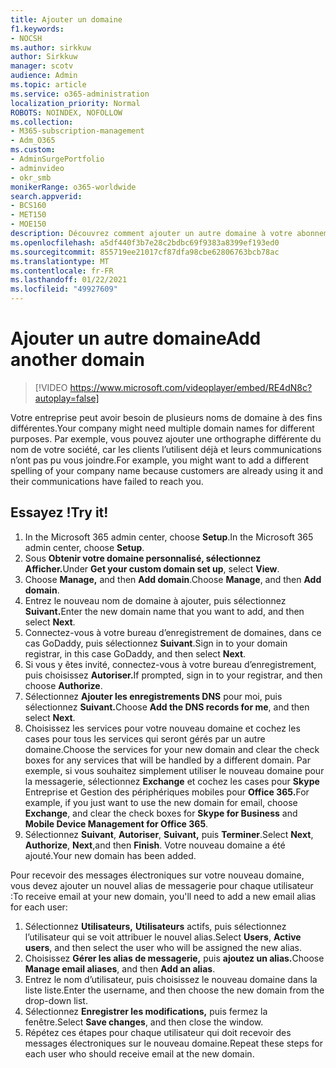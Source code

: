 ```yaml
---
title: Ajouter un domaine
f1.keywords:
- NOCSH
ms.author: sirkkuw
author: Sirkkuw
manager: scotv
audience: Admin
ms.topic: article
ms.service: o365-administration
localization_priority: Normal
ROBOTS: NOINDEX, NOFOLLOW
ms.collection:
- M365-subscription-management
- Adm_O365
ms.custom:
- AdminSurgePortfolio
- adminvideo
- okr_smb
monikerRange: o365-worldwide
search.appverid:
- BCS160
- MET150
- MOE150
description: Découvrez comment ajouter un autre domaine à votre abonnement.
ms.openlocfilehash: a5df440f3b7e28c2bdbc69f9383a8399ef193ed0
ms.sourcegitcommit: 855719ee21017cf87dfa98cbe62806763bcb78ac
ms.translationtype: MT
ms.contentlocale: fr-FR
ms.lasthandoff: 01/22/2021
ms.locfileid: "49927609"
---
```

# <a name="add-another-domain"></a><span data-ttu-id="ef379-103">Ajouter un autre domaine</span><span class="sxs-lookup"><span data-stu-id="ef379-103">Add another domain</span></span>

> [!VIDEO https://www.microsoft.com/videoplayer/embed/RE4dN8c?autoplay=false]

<span data-ttu-id="ef379-104">Votre entreprise peut avoir besoin de plusieurs noms de domaine à des fins différentes.</span><span class="sxs-lookup"><span data-stu-id="ef379-104">Your company might need multiple domain names for different purposes.</span></span> <span data-ttu-id="ef379-105">Par exemple, vous pouvez ajouter une orthographe différente du nom de votre société, car les clients l’utilisent déjà et leurs communications n’ont pas pu vous joindre.</span><span class="sxs-lookup"><span data-stu-id="ef379-105">For example, you might want to add a different spelling of your company name because customers are already using it and their communications have failed to reach you.</span></span>

## <a name="try-it"></a><span data-ttu-id="ef379-106">Essayez !</span><span class="sxs-lookup"><span data-stu-id="ef379-106">Try it!</span></span>

1. <span data-ttu-id="ef379-107">In the Microsoft 365 admin center, choose **Setup**.</span><span class="sxs-lookup"><span data-stu-id="ef379-107">In the Microsoft 365 admin center, choose **Setup**.</span></span>
1. <span data-ttu-id="ef379-108">Sous **Obtenir votre domaine personnalisé, sélectionnez** **Afficher.**</span><span class="sxs-lookup"><span data-stu-id="ef379-108">Under **Get your custom domain set up**, select **View**.</span></span>
1. <span data-ttu-id="ef379-109">Choose **Manage,** and then **Add domain**.</span><span class="sxs-lookup"><span data-stu-id="ef379-109">Choose **Manage**, and then **Add domain**.</span></span>
1. <span data-ttu-id="ef379-110">Entrez le nouveau nom de domaine à ajouter, puis sélectionnez **Suivant.**</span><span class="sxs-lookup"><span data-stu-id="ef379-110">Enter the new domain name that you want to add, and then select **Next**.</span></span>
1. <span data-ttu-id="ef379-111">Connectez-vous à votre bureau d’enregistrement de domaines, dans ce cas GoDaddy, puis sélectionnez **Suivant**.</span><span class="sxs-lookup"><span data-stu-id="ef379-111">Sign in to your domain registrar, in this case GoDaddy, and then select **Next**.</span></span>
1. <span data-ttu-id="ef379-112">Si vous y êtes invité, connectez-vous à votre bureau d’enregistrement, puis choisissez **Autoriser.**</span><span class="sxs-lookup"><span data-stu-id="ef379-112">If prompted, sign in to your registrar, and then choose **Authorize**.</span></span>
1. <span data-ttu-id="ef379-113">Sélectionnez **Ajouter les enregistrements DNS** pour moi, puis sélectionnez **Suivant.**</span><span class="sxs-lookup"><span data-stu-id="ef379-113">Choose **Add the DNS records for me**, and then select **Next**.</span></span>
1. <span data-ttu-id="ef379-114">Choisissez les services pour votre nouveau domaine et cochez les cases pour tous les services qui seront gérés par un autre domaine.</span><span class="sxs-lookup"><span data-stu-id="ef379-114">Choose the services for your new domain and clear the check boxes for any services that will be handled by a different domain.</span></span> <span data-ttu-id="ef379-115">Par exemple, si vous souhaitez simplement utiliser le nouveau domaine pour la messagerie, sélectionnez **Exchange** et cochez les cases pour **Skype** Entreprise et Gestion des périphériques mobiles pour **Office 365.**</span><span class="sxs-lookup"><span data-stu-id="ef379-115">For example, if you just want to use the new domain for email, choose **Exchange**, and clear the check boxes for **Skype for Business** and **Mobile Device Management for Office 365**.</span></span>
1. <span data-ttu-id="ef379-116">Sélectionnez **Suivant**, **Autoriser**, **Suivant,** puis **Terminer**.</span><span class="sxs-lookup"><span data-stu-id="ef379-116">Select **Next**, **Authorize**, **Next**,and then **Finish**.</span></span> <span data-ttu-id="ef379-117">Votre nouveau domaine a été ajouté.</span><span class="sxs-lookup"><span data-stu-id="ef379-117">Your new domain has been added.</span></span>

<span data-ttu-id="ef379-118">Pour recevoir des messages électroniques sur votre nouveau domaine, vous devez ajouter un nouvel alias de messagerie pour chaque utilisateur :</span><span class="sxs-lookup"><span data-stu-id="ef379-118">To receive email at your new domain, you'll need to add a new email alias for each user:</span></span>

1. <span data-ttu-id="ef379-119">Sélectionnez **Utilisateurs,** **Utilisateurs** actifs, puis sélectionnez l’utilisateur qui se voit attribuer le nouvel alias.</span><span class="sxs-lookup"><span data-stu-id="ef379-119">Select **Users**, **Active users**, and then select the user who will be assigned the new alias.</span></span>
1. <span data-ttu-id="ef379-120">Choisissez **Gérer les alias de messagerie,** puis **ajoutez un alias.**</span><span class="sxs-lookup"><span data-stu-id="ef379-120">Choose **Manage email aliases**, and then **Add an alias**.</span></span>
1. <span data-ttu-id="ef379-121">Entrez le nom d’utilisateur, puis choisissez le nouveau domaine dans la liste liste.</span><span class="sxs-lookup"><span data-stu-id="ef379-121">Enter the username, and then choose the new domain from the drop-down list.</span></span>
1. <span data-ttu-id="ef379-122">Sélectionnez **Enregistrer les modifications,** puis fermez la fenêtre.</span><span class="sxs-lookup"><span data-stu-id="ef379-122">Select **Save changes**, and then close the window.</span></span>
1. <span data-ttu-id="ef379-123">Répétez ces étapes pour chaque utilisateur qui doit recevoir des messages électroniques sur le nouveau domaine.</span><span class="sxs-lookup"><span data-stu-id="ef379-123">Repeat these steps for each user who should receive email at the new domain.</span></span>